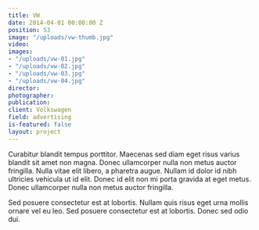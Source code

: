 ```yaml
---
title: VW
date: 2014-04-01 00:00:00 Z
position: 53
image: "/uploads/vw-thumb.jpg"
video: 
images:
- "/uploads/vw-01.jpg"
- "/uploads/vw-02.jpg"
- "/uploads/vw-03.jpg"
- "/uploads/vw-04.jpg"
director: 
photographer: 
publication: 
client: Volkswagen
field: advertising
is-featured: false
layout: project
---
```


Curabitur blandit tempus porttitor. Maecenas sed diam eget risus varius blandit sit amet non magna. Donec ullamcorper nulla non metus auctor fringilla. Nulla vitae elit libero, a pharetra augue. Nullam id dolor id nibh ultricies vehicula ut id elit. Donec id elit non mi porta gravida at eget metus. Donec ullamcorper nulla non metus auctor fringilla.

Sed posuere consectetur est at lobortis. Nullam quis risus eget urna mollis ornare vel eu leo. Sed posuere consectetur est at lobortis. Donec sed odio dui.